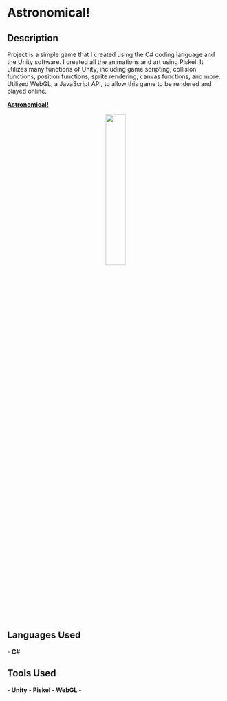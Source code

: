 <h1>Astronomical!</h1>

<h2>Description</h2>
Project is a simple game that I created using the C# coding language and the Unity software. I created all the animations and art using Piskel. It utilizes many functions of Unity, including game scripting, collision functions, position functions, sprite rendering, canvas functions, and more. Utilized WebGL, a JavaScript API, to allow this game to be rendered and played online.

<b>[Astronomical!](https://thioid.itch.io/astronomical)</b>

<p align="center">
<img src="https://i.imgur.com/q0Js5TQ.png" height="30%" width="30%"/>
</p>
<h2>Languages Used</h2>
- <b> C# <b>
<h2>Tools Used</h2>
- <b> Unity <b>
- <b> Piskel <b> 
- <b> WebGL <b> -
